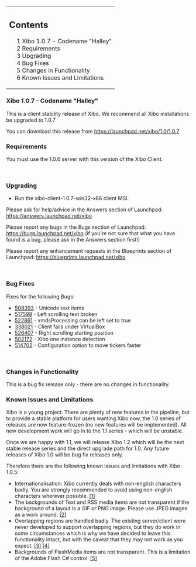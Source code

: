 <!--toc=getting_started-->
<table id="toc" class="toc"><tr><td><div id="toctitle"><h2>Contents</h2></div>
<ul>
<li class="toclevel-1 tocsection-1"><a href="#Xibo_1.0.7_-_Codename_.22Halley.22"><span class="tocnumber">1</span> <span class="toctext">Xibo 1.0.7 - Codename "Halley"</a></li>
<li class="toclevel-1 tocsection-2"><a href="#Requirements"><span class="tocnumber">2</span> <span class="toctext">Requirements</span></a></li>
<li class="toclevel-1 tocsection-3"><a href="#Upgrading"><span class="tocnumber">3</span> <span class="toctext">Upgrading</span></a></li>
<li class="toclevel-1 tocsection-4"><a href="#Bug_Fixes"><span class="tocnumber">4</span> <span class="toctext">Bug Fixes</span></a></li>
<li class="toclevel-1 tocsection-5"><a href="#Changes_in_Functionality"><span class="tocnumber">5</span> <span class="toctext">Changes in Functionality</span></a></li>
<li class="toclevel-1 tocsection-6"><a href="#Known_Issues_and_Limitations"><span class="tocnumber">6</span> <span class="toctext">Known Issues and Limitations</span></a></li>
</ul>
</td></tr></table>
<h3> <span class="mw-headline" id="Xibo_1.0.7_-_Codename_.22Halley.22">Xibo 1.0.7 - Codename "Halley"</h3>
<p>This is a client stability release of Xibo. We recommend all Xibo installations be upgraded to 1.0.7
</p><p>You can download this release from <a rel="nofollow" class="external free" href="https://launchpad.net/xibo/1.0/1.0.7">https://launchpad.net/xibo/1.0/1.0.7</a>
</p>
<h3> <span class="mw-headline" id="Requirements"> Requirements </span></h3>
<p>You must use the 1.0.6 server with this version of the Xibo Client.
</p><p><br />
</p>
<h3> <span class="mw-headline" id="Upgrading"> Upgrading </span></h3>
<ul><li> Run the xibo-client-1.0.7-win32-x86 client MSI.
</li></ul>
<p>Please ask for help/advice in the Answers section of Launchpad: <a rel="nofollow" class="external free" href="https://answers.launchpad.net/xibo">https://answers.launchpad.net/xibo</a>
</p><p>Please report any bugs in the Bugs section of Launchpad: <a rel="nofollow" class="external free" href="https://bugs.launchpad.net/xibo">https://bugs.launchpad.net/xibo</a> (if you're not sure that what you have found is a bug, please ask in the Answers section first!)
</p><p>Please report any enhancement requests in the Blueprints section of Launchpad: <a rel="nofollow" class="external free" href="https://blueprints.launchpad.net/xibo">https://blueprints.launchpad.net/xibo</a>
</p><p><br />
</p>
<h3> <span class="mw-headline" id="Bug_Fixes">Bug Fixes</span></h3>
<p>Fixes for the following Bugs:
</p>
<ul><li> <a rel="nofollow" class="external text" href="https://bugs.launchpad.net/bugs/508393">508393</a> - Unicode text items
</li><li> <a rel="nofollow" class="external text" href="https://bugs.launchpad.net/bugs/517598">517598</a> - Left scrolling text broken
</li><li> <a rel="nofollow" class="external text" href="https://bugs.launchpad.net/bugs/522861">522861</a> - xmdsProcessing can be left set to true
</li><li> <a rel="nofollow" class="external text" href="https://bugs.launchpad.net/bugs/338021">338021</a> - Client fails under VirtualBox
</li><li> <a rel="nofollow" class="external text" href="https://bugs.launchpad.net/bugs/526407">526407</a> - Right scrolling starting position
</li><li> <a rel="nofollow" class="external text" href="https://bugs.launchpad.net/bugs/502172">502172</a> - Xibo one instance detection
</li><li> <a rel="nofollow" class="external text" href="https://bugs.launchpad.net/bugs/514702">514702</a> - Configuration option to move tickers faster
</li></ul>
<p><br />
</p>
<h3> <span class="mw-headline" id="Changes_in_Functionality">Changes in Functionality</span></h3>
<p>This is a bug fix release only - there are no changes in functionality.
</p>
<h3> <span class="mw-headline" id="Known_Issues_and_Limitations"> Known Issues and Limitations </span></h3>
<p>Xibo is a young project. There are plenty of new features in the pipeline, but to provide a stable platform for users wanting Xibo now, the 1.0 series of releases are now feature-frozen (no new features will be implemented). All new development work will go in to the 1.1 series - which will be unstable.
</p><p>Once we are happy with 1.1, we will release Xibo 1.2 which will be the next stable release series and the direct upgrade path for 1.0. Any future releases of Xibo 1.0 will be bug fix releases only.
</p><p>Therefore there are the following known issues and limitations with Xibo 1.0.5:
</p>
<ul><li> Internationalisation: Xibo currently deals with non-english characters badly. You are strongly recommended to avoid using non-english characters wherever possible. <a rel="nofollow" class="external autonumber" href="https://blueprints.launchpad.net/xibo/translate-xibo">[1]</a>
</li><li> The backgrounds of Text and RSS media items are not transparent if the background of a layout is a GIF or PNG image. Please use JPEG images as a work around. <a rel="nofollow" class="external autonumber" href="https://bugs.launchpad.net/xibo/+bug/348506">[2]</a>
</li><li> Overlapping regions are handled badly. The existing server/client were never developed to support overlapping regions, but they do work in some circumstances which is why we have decided to leave this functionality intact, but with the caveat that they may not work as you expect. <a rel="nofollow" class="external autonumber" href="https://bugs.launchpad.net/xibo/+bug/321377">[3]</a> <a rel="nofollow" class="external autonumber" href="https://answers.launchpad.net/xibo/+question/64768">[4]</a>
</li><li> Backgrounds of FlashMedia items are not transparent. This is a limitation of the Adobe Flash C# control. <a rel="nofollow" class="external autonumber" href="https://bugs.launchpad.net/xibo/+bug/341634">[5]</a>
</li></ul>